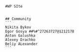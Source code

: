 								#WP SIte


								## Community
								```
								Nikita Bykov
								Egor Gosya ##%#^27263727@1212178
								Anton Galushka
								Alexey Drachko
								Beliy ALexander
								```
